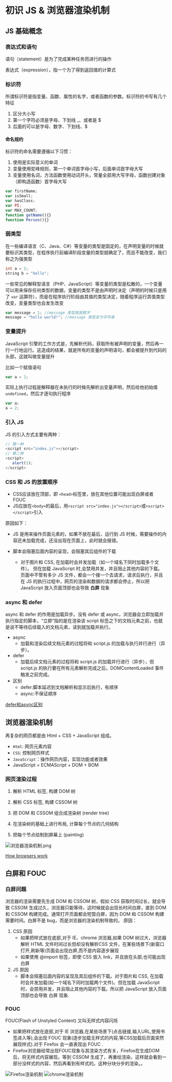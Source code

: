 # 初识 JS & 浏览器渲染机制

## JS 基础概念

### 表达式和语句

语句（statement）是为了完成某种任务而进行的操作

表达式（expression），指一个为了得到返回值的计算式

### 标识符

所谓标识符是指变量、函数、属性的名字，或者函数的参数。标识符的书写有几个特征

1. 区分大小写
2. 第一个字符必须是字母、下划线 _、或者是 $
3. 后面的可以是字母、数字、下划线、$

#### 命名规约

标识符的命名需要遵循以下习惯：

1. 使用是实际意义的单词
2. 变量使用驼峰规则，第一个单词首字母小写，后面单词首字母大写
3. 变量使用名词，方法函数使用动词开头，常量全部用大写字母，函数创建对象（即构造函数）首字母大写  

```javascript
var firstName;
var isSmall;
var hasClass;
var PI;
var MAX_COUNT;
function getName(){}
function Person(){}
```

### 弱类型

在一些编译语言（C、Java、C#）等变量的类型是固定的，在声明变量的时候就要标识其类型，在程序执行前编译阶段变量的类型就确定了，而且不能改变，我们称之为强类型

```java
int a = 2;
string b = "hello";
```

一些常见的解释型语言（PHP、JavaScript）等变量的类型是松散的，一个变量可以用来保存任何类型的数据，变量的类型不是由声明时决定（声明的时候只是用了 `var` 运算符），而是在程序执行阶段由其值的类型决定，随着程序运行其值类型改变，变量类型也会发生改变

```javascript
var message = 1; //message 类型就是数字
message = "hello world!"; //message 类型变为字符串
```

### 变量提升

JavaScript 引擎的工作方式是，先解析代码，获取所有被声明的变量，然后再一行一行地运行。这造成的结果，就是所有的变量的声明语句，都会被提升到代码的头部，这就叫做变量提升

比如一个赋值语句

```javascript
var a = 2;
```

实际上执行过程是解释器在未执行的时候先解析出变量声明，然后给他初始值 `undefined`，然后才逐句执行程序

```javascript
var a;
a = 2;
```

### 引入 JS

JS 的引入方式主要有两种：

```javascript
// 第一种
<script src="index.js"></script>
// 第二种
<script>
   alert(1);
</script>
```

### CSS 和 JS 的放置顺序

- CSS应该放在顶部，即 `<head>`标签里，放在其他位置可能出现白屏或者 FOUC
- JS应放在`<body>`的最后，用`<script src="index.js"></script>`或`<script> </script>`引入

原因如下：
  - JS 是用来操作页面元素的，如果不放在最后，运行到 JS 时候，需要操作的内容还未加载完成，还没出现在页面上，此时就会报错。       

  - 脚本会阻塞后面内容的呈现，会阻塞其后组件的下载
    
    - 对于图片和 CSS, 在加载时会并发加载（如一个域名下同时加载多个文件）。 但在加载 JavaScript 时,会禁用并发，并且阻止其他内容的下载。页面中不管有多少 JS 文件，都会一个接一个去请求，请求后执行，并且在 JS 的执行过程中，网页的渲染和数据的请求都会停止，所以把 JavaScript 放入页面顶部也会导致 **白屏** 现象

### async 和 defer

async 和 defer 的作用是加载异步。没有 defer 或 async，浏览器会立即加载并执行指定的脚本，“立即”指的是在渲染该 script 标签之下的文档元素之前，也就是说不等待后续载入的文档元素，读到就加载并执行。

- async
  - 加载和渲染后续文档元素的过程将和 script.js 的加载与执行并行进行（异步）。
- defer
  - 加载后续文档元素的过程将和 script.js 的加载并行进行（异步），但 script.js 的执行要在所有元素解析完成之后，DOMContentLoaded 事件触发之前完成。
- 区别
  - defer:脚本延迟到文档解析和显示后执行，有顺序
  - async:不保证顺序

[defer和async区别](https://segmentfault.com/q/1010000000640869)

## 浏览器渲染机制

再复杂的网页都是由 Html + CSS + JavaScript 组成。

- `Html`: 网页元素内容
- `CSS`: 控制网页样式
- `JavaScript`：操作网页内容，实现功能或者效果
- JavaScript = ECMAScript + DOM + BOM

### 网页渲染过程

1. 解析 HTML 标签, 构建 DOM 树

2. 解析 CSS 标签, 构建 CSSOM 树

3. 把 DOM 和 CSSOM 组合成渲染树 (render tree)

4. 在渲染树的基础上进行布局, 计算每个节点的几何结构

5. 把每个节点绘制到屏幕上 (painting)

![浏览器渲染机制.png](http://upload-images.jianshu.io/upload_images/7175701-654b5d6852eb0fb2.png?imageMogr2/auto-orient/strip%7CimageView2/2/w/1240)

[How browsers work](http://taligarsiel.com/Projects/howbrowserswork1.htm)

## 白屏和 FOUC
### 白屏问题

浏览器的渲染需要先生成 DOM 和 CSSOM 树，假如 CSS 获取时间过长，就会导致 CSSOM 生成过久，浏览器只能等待，这时候就会出现长时间白屏，直到 DOM 和 CSSOM 构建完成。通常打开页面都会短暂白屏，因为 DOM 和 CSSOM 构建需要时间。白屏不是 bug，而是浏览器的渲染机制导致的。
原因：

1. CSS 原因
    - 如果把样式放在底部,对于 IE、chrome 浏览器,如果 DOM 树过大，浏览器解析 HTML 文件时间过长但却没有解析CSS 文件，在某些场景下(新窗口打开,刷新等)页面会出现白屏,而不是内容逐步展现
    -  如果使用 @import 标签，即使 CSS 放入 link，并且放在头部,也可能出现白屏
2. JS 原因
    - 脚本会阻塞后面内容的呈现及其后组件的下载。对于图片和 CSS, 在加载时会并发加载(如一个域名下同时加载两个文件)。但在加载 JavaScript 时，会禁用并发，并且阻止其他内容的下载。所以把 JavaScript 放入页面顶部也会导致 白屏 现象.

### FOUC

FOUC(Flash of Unstyled Content) 又叫无样式内容闪烁

- 如果把样式放在底部,对于 IE 浏览器,在某些场景下(点击链接,输入URL,使用书签进入等),会出现 FOUC 现象(逐步加载无样式的内容,等CSS加载后页面突然展现样式).对于 Firefox 会一直表现出 FOUC .
- Firefox浏览器经常出现FOUC现象与其渲染方式有关，Firefox在生成DOM后，将无样式内容展现，等到 CSSOM 生成了，再重绘渲染，这样就会看到一部分没样式的内容，然后再看到有样式的。这种分块分步的渲染。。

<img src="http://upload-images.jianshu.io/upload_images/7175701-343da5b8294cf333.png?imageMogr2/auto-orient/strip%7CimageView2/2/w/1240" alt="Firefox渲染机制"  />

<img src="http://upload-images.jianshu.io/upload_images/7175701-4e75af6a4b478810.png?imageMogr2/auto-orient/strip%7CimageView2/2/w/1240" alt="chrome渲染机制"  />